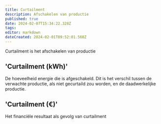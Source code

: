 ```yaml
---
title: Curtailment
description: Afschakelen van productie
published: true
date: 2024-02-07T15:34:22.328Z
tags: 
editor: markdown
dateCreated: 2024-02-01T09:52:01.560Z
---
```


Curtailment is het afschakelen van productie 

## 'Curtailment (kWh)'

De hoeveelheid energie die is afgeschakeld. Dit is het verschil tussen de verwachte productie, als niet gecurtaild zou worden, en de daadwerkelijke productie. 

## 'Curtailment (€)'

Het financiële resultaat als gevolg van curtailment